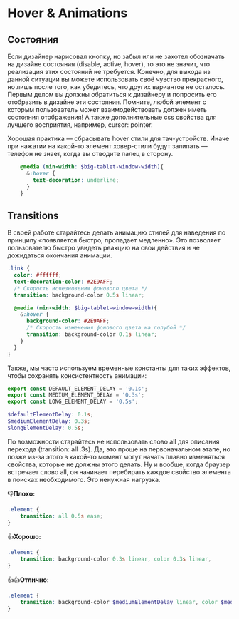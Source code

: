 # Hover & Animations

## Cостояния

Если дизайнер нарисовал кнопку, но забыл или не захотел обозначать на дизайне состояния (disable, active, hover),
то это не значит, что реализация этих состояний не требуется. Конечно, для выхода из данной ситуации вы
можете использовать своё чувство прекрасного, но лишь после того, как убедитесь, что других вариантов не осталось.
Первым делом вы должны обратиться к дизайнеру и попросить его отобразить в дизайне эти состояния.
Помните, любой элемент с которым пользователь может взаимодействовать должен иметь состояния отображения!
А также дополнительные css свойства для лучшего восприятия, например, cursor: pointer.

Хорошая практика — сбрасывать hover стили для тач-устройств.
Иначе при нажатии на какой-то элемент ховер-стили будут залипать — телефон не знает, когда вы отводите палец в сторону.

```scss
    @media (min-width: $big-tablet-window-width){
      &:hover {
        text-decoration: underline;
      }
    }
```

## Transitions

В своей работе старайтесь делать анимацию стилей для наведения по принципу «появляется быстро, пропадает медленно».
Это позволяет пользователю быстро увидеть реакцию на свои действия и не дожидаться окончания анимации.

```scss
.link {
  color: #ffffff;
  text-decoration-color: #2E9AFF;
  /* Скорость исчезновения фонового цвета */
  transition: background-color 0.5s linear;

  @media (min-width: $big-tablet-window-width){
    &:hover {
      background-color: #2E9AFF;
      /* Скорость изменения фонового цвета на голубой */
      transition: background-color 0.1s linear;
    }
  }
}
```

Также, мы часто используем временные константы для таких эффектов, чтобы сохранять консистентность анимации:

```js
export const DEFAULT_ELEMENT_DELAY = '0.1s';
export const MEDIUM_ELEMENT_DELAY = '0.3s';
export const LONG_ELEMENT_DELAY = '0.5s';
```

```scss
$defaultElementDelay: 0.1s;
$mediumElementDelay: 0.3s;
$longElementDelay: 0.5s;
```

По возможности старайтесь не использовать слово all для описания перехода (transition: all .3s).
Да, это проще на первоначальном этапе, но позже из-за этого в какой-то момент могут начать плавно изменяться свойства,
которые не должны этого делать. Ну и вообще, когда браузер встречает слово all,
он начинает перебирать каждое свойство элемента в поисках необходимого. Это ненужная нагрузка.

👎**Плохо:**

```scss
.element {
    transition: all 0.5s ease;
}
```
👍**Хорошо:**

```scss
.element {
    transition: background-color 0.3s linear, color 0.3s linear,
}
```

👍👍**Отлично:**

```scss
.element {
    transition: background-color $mediumElementDelay linear, color $mediumElementDelay linear,
}
```
